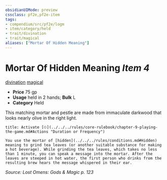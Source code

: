 ```yaml
---
obsidianUIMode: preview
cssclass: pf2e,pf2e-item
tags:
- compendium/src/pf2e/logm
- item/category/held
- trait/divination
- trait/magical
aliases: ["Mortar Of Hidden Meaning"]
---
```

# Mortar Of Hidden Meaning *Item 4*  
[divination](../../../rules/traits/divination.md)  [magical](../../../rules/traits/magical.md)  

- **Price** 75 gp
- **Usage** held in 2 hands; **Bulk** L
- **Category** Held

This matching mortar and pestle are made from immaculate darkwood that looks nearly olive in the right light.

```ad-embed-ability
title: Activate [⏲](../../../rules/core-rulebook/chapter-9-playing-the-game.md#Actions "Duration or Frequency")

You use the mortar of [hidden](../../../rules/conditions.md#Hidden) meaning to grind tea leaves (or another suitable substance for making a hot beverage). While grinding the tea leaves, which takes no less than 1 minute, you can speak a message into the mortar. After the leaves are steeped in hot water, the first person who drinks from the resulting brew hears the message whispered in their ear.
```

*Source: Lost Omens: Gods & Magic p. 123*
